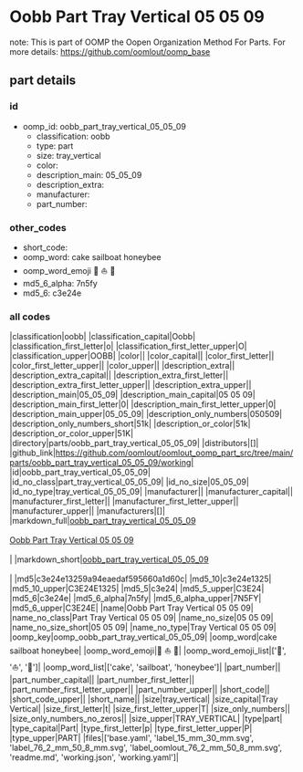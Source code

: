 # Oobb Part Tray Vertical 05 05 09  

note: This is part of OOMP the Oopen Organization Method For Parts. For more details: https://github.com/oomlout/oomp_base

##  part details





### id
* oomp_id: oobb_part_tray_vertical_05_05_09
  * classification: oobb
  * type: part
  * size: tray_vertical
  * color: 
  * description_main: 05_05_09
  * description_extra: 
  * manufacturer: 
  * part_number: 

### other_codes
* short_code: 
* oomp_word: cake sailboat honeybee
* oomp_word_emoji :cake: :sailboat: :honeybee:
* md5_6_alpha: 7n5fy
* md5_6: c3e24e

### all codes 
|classification|oobb|
|classification_capital|Oobb|
|classification_first_letter|o|
|classification_first_letter_upper|O|
|classification_upper|OOBB|
|color||
|color_capital||
|color_first_letter||
|color_first_letter_upper||
|color_upper||
|description_extra||
|description_extra_capital||
|description_extra_first_letter||
|description_extra_first_letter_upper||
|description_extra_upper||
|description_main|05_05_09|
|description_main_capital|05 05 09|
|description_main_first_letter|0|
|description_main_first_letter_upper|0|
|description_main_upper|05_05_09|
|description_only_numbers|050509|
|description_only_numbers_short|51k|
|description_or_color|51k|
|description_or_color_upper|51K|
|directory|parts/oobb_part_tray_vertical_05_05_09|
|distributors|[]|
|github_link|https://github.com/oomlout/oomlout_oomp_part_src/tree/main/parts/oobb_part_tray_vertical_05_05_09/working|
|id|oobb_part_tray_vertical_05_05_09|
|id_no_class|part_tray_vertical_05_05_09|
|id_no_size|05_05_09|
|id_no_type|tray_vertical_05_05_09|
|manufacturer||
|manufacturer_capital||
|manufacturer_first_letter||
|manufacturer_first_letter_upper||
|manufacturer_upper||
|manufacturers|[]|
|markdown_full|[oobb_part_tray_vertical_05_05_09](https://github.com/oomlout/oomlout_oomp_part_src/tree/main/parts/oobb_part_tray_vertical_05_05_09/working)<br>[](https://github.com/oomlout/oomlout_oomp_part_src/tree/main/parts/oobb_part_tray_vertical_05_05_09/working)<br>[Oobb Part Tray Vertical 05 05 09](https://github.com/oomlout/oomlout_oomp_part_src/tree/main/parts/oobb_part_tray_vertical_05_05_09/working)<br><br>|
|markdown_short|[oobb_part_tray_vertical_05_05_09](https://github.com/oomlout/oomlout_oomp_part_src/tree/main/parts/oobb_part_tray_vertical_05_05_09/working)<br><br>|
|md5|c3e24e13259a94eaedaf595660a1d60c|
|md5_10|c3e24e1325|
|md5_10_upper|C3E24E1325|
|md5_5|c3e24|
|md5_5_upper|C3E24|
|md5_6|c3e24e|
|md5_6_alpha|7n5fy|
|md5_6_alpha_upper|7N5FY|
|md5_6_upper|C3E24E|
|name|Oobb Part Tray Vertical 05 05 09|
|name_no_class|Part Tray Vertical 05 05 09|
|name_no_size|05 05 09|
|name_no_size_short|05 05 09|
|name_no_type|Tray Vertical 05 05 09|
|oomp_key|oomp_oobb_part_tray_vertical_05_05_09|
|oomp_word|cake sailboat honeybee|
|oomp_word_emoji|:cake: :sailboat: :honeybee:|
|oomp_word_emoji_list|[':cake:', ':sailboat:', ':honeybee:']|
|oomp_word_list|['cake', 'sailboat', 'honeybee']|
|part_number||
|part_number_capital||
|part_number_first_letter||
|part_number_first_letter_upper||
|part_number_upper||
|short_code||
|short_code_upper||
|short_name||
|size|tray_vertical|
|size_capital|Tray Vertical|
|size_first_letter|t|
|size_first_letter_upper|T|
|size_only_numbers||
|size_only_numbers_no_zeros||
|size_upper|TRAY_VERTICAL|
|type|part|
|type_capital|Part|
|type_first_letter|p|
|type_first_letter_upper|P|
|type_upper|PART|
|files|['base.yaml', 'label_15_mm_30_mm.svg', 'label_76_2_mm_50_8_mm.svg', 'label_oomlout_76_2_mm_50_8_mm.svg', 'readme.md', 'working.json', 'working.yaml']|
